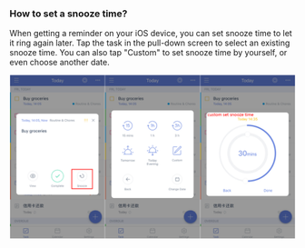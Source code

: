 ### How to set a snooze time?

When getting a reminder on your iOS device, you can set snooze time to let it ring again later. Tap the task in the pull-down screen to select an existing snooze time. You can also tap "Custom" to set snooze time by yourself, or even choose another date.

![](ios/4.4/4.4.5.png)

